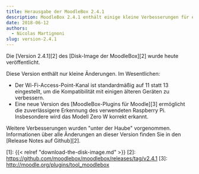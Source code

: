 ```yaml
---
title: Herausgabe der MoodleBox 2.4.1
description: MoodleBox 2.4.1 enthält einige kleine Verbesserungen für ein besseres Anwendererlebnis.
date: 2018-06-12
authors:
  - Nicolas Martignoni
slug: version-2.4.1
---
```


Die [Version 2.4.1][2] des [Disk-Image der MoodleBox][2] wurde heute veröffentlicht.

Diese Version enthält nur kleine Änderungen. Im Wesentlichen:

  - Der Wi-Fi-Access-Point-Kanal ist standardmäßig auf 11 statt 13 eingestellt, um die Kompatibilität mit einigen älteren Geräten zu verbessern.
  - Eine neue Version des [MoodleBox-Plugins für Moodle][3] ermöglicht die zuverlässigere Erkennung des verwendeten Raspberry Pi. Insbesondere wird das Modell Zero W korrekt erkannt.

Weitere Verbesserungen wurden "unter der Haube" vorgenommen. Informationen über alle Änderungen an dieser Version finden Sie in den [Release Notes auf Github][2].

 [1]: {{< relref "download-the-disk-image.md" >}}
 [2]: https://github.com/moodlebox/moodlebox/releases/tag/v2.4.1
 [3]: http://moodle.org/plugins/tool_moodlebox
